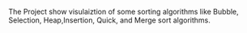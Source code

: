 The Project show visulaiztion of some sorting algorithms like Bubble, Selection, Heap,Insertion, Quick, and Merge sort algorithms.
